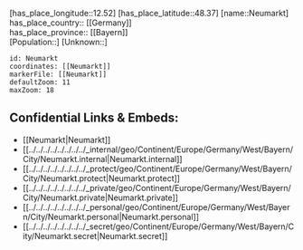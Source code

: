 ﻿---
location: [48.37,12.52] 
mapzoom: [7,12] 
mapmarker: city 
type: City
tags:
- geo/City


SpocWebEntityId: 32839
isDeleted: false
confidential: public

---
[has_place_longitude::12.52] 
[has_place_latitude::48.37] 
[name::Neumarkt] 
has_place_country:: [[Germany]]  
has_place_province:: [[Bayern]]  
[Population::] 
[Unknown::] 


```leaflet
id: Neumarkt
coordinates: [[Neumarkt]] 
markerFile: [[Neumarkt]] 
defaultZoom: 11 
maxZoom: 18
```


## Confidential Links & Embeds: 
- [[Neumarkt|Neumarkt]]  
- [[../../../../../../../../_internal/geo/Continent/Europe/Germany/West/Bayern/City/Neumarkt.internal|Neumarkt.internal]] 
- [[../../../../../../../../_protect/geo/Continent/Europe/Germany/West/Bayern/City/Neumarkt.protect|Neumarkt.protect]] 
- [[../../../../../../../../_private/geo/Continent/Europe/Germany/West/Bayern/City/Neumarkt.private|Neumarkt.private]] 
- [[../../../../../../../../_personal/geo/Continent/Europe/Germany/West/Bayern/City/Neumarkt.personal|Neumarkt.personal]] 
- [[../../../../../../../../_secret/geo/Continent/Europe/Germany/West/Bayern/City/Neumarkt.secret|Neumarkt.secret]] 
